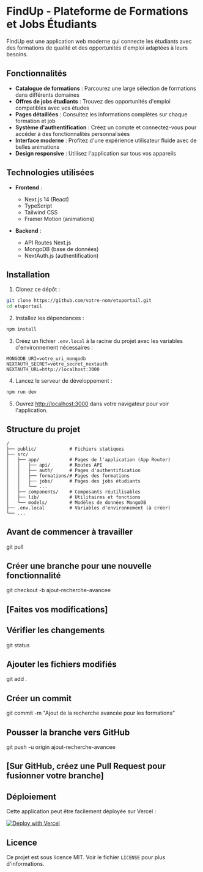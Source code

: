 # FindUp - Plateforme de Formations et Jobs Étudiants

FindUp est une application web moderne qui connecte les étudiants avec des formations de qualité et des opportunités d'emploi adaptées à leurs besoins.

## Fonctionnalités

- **Catalogue de formations** : Parcourez une large sélection de formations dans différents domaines
- **Offres de jobs étudiants** : Trouvez des opportunités d'emploi compatibles avec vos études
- **Pages détaillées** : Consultez les informations complètes sur chaque formation et job
- **Système d'authentification** : Créez un compte et connectez-vous pour accéder à des fonctionnalités personnalisées
- **Interface moderne** : Profitez d'une expérience utilisateur fluide avec de belles animations
- **Design responsive** : Utilisez l'application sur tous vos appareils

## Technologies utilisées

- **Frontend** :
  - Next.js 14 (React)
  - TypeScript
  - Tailwind CSS
  - Framer Motion (animations)

- **Backend** :
  - API Routes Next.js
  - MongoDB (base de données)
  - NextAuth.js (authentification)

## Installation

1. Clonez ce dépôt :
```bash
git clone https://github.com/votre-nom/etuportail.git
cd etuportail
```

2. Installez les dépendances :
```bash
npm install
```

3. Créez un fichier `.env.local` à la racine du projet avec les variables d'environnement nécessaires :
```
MONGODB_URI=votre_uri_mongodb
NEXTAUTH_SECRET=votre_secret_nextauth
NEXTAUTH_URL=http://localhost:3000
```

4. Lancez le serveur de développement :
```bash
npm run dev
```

5. Ouvrez [http://localhost:3000](http://localhost:3000) dans votre navigateur pour voir l'application.

## Structure du projet

```
/
├── public/            # Fichiers statiques
├── src/
│   ├── app/           # Pages de l'application (App Router)
│   │   ├── api/       # Routes API
│   │   ├── auth/      # Pages d'authentification
│   │   ├── formations/# Pages des formations
│   │   ├── jobs/      # Pages des jobs étudiants
│   │   └── ...
│   ├── components/    # Composants réutilisables
│   ├── lib/           # Utilitaires et fonctions
│   └── models/        # Modèles de données MongoDB
├── .env.local         # Variables d'environnement (à créer)
└── ...
```

## Avant de commencer à travailler
git pull

## Créer une branche pour une nouvelle fonctionnalité
git checkout -b ajout-recherche-avancee

## [Faites vos modifications]

## Vérifier les changements
git status

## Ajouter les fichiers modifiés
git add .

## Créer un commit
git commit -m "Ajout de la recherche avancée pour les formations"

## Pousser la branche vers GitHub
git push -u origin ajout-recherche-avancee

## [Sur GitHub, créez une Pull Request pour fusionner votre branche]





## Déploiement

Cette application peut être facilement déployée sur Vercel :

[![Deploy with Vercel](https://vercel.com/button)](https://vercel.com/new/clone?repository-url=https://github.com/votre-nom/etuportail)

## Licence

Ce projet est sous licence MIT. Voir le fichier `LICENSE` pour plus d'informations. 